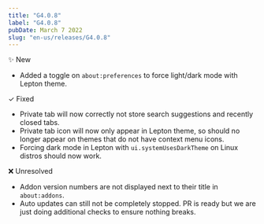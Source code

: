 ```yaml
---
title: "G4.0.8"
label: "G4.0.8"
pubDate: March 7 2022
slug: "en-us/releases/G4.0.8"
---
```


✨ New

* Added a toggle on `about:preferences` to force light/dark mode with Lepton theme.

✓ Fixed

* Private tab will now correctly not store search suggestions and recently closed tabs.
* Private tab icon will now only appear in Lepton theme, so should no longer appear on themes that do not have context menu icons.
* Forcing dark mode in Lepton with `ui.systemUsesDarkTheme` on Linux distros should now work.

❌ Unresolved

* Addon version numbers are not displayed next to their title in `about:addons`.
* Auto updates can still not be completely stopped. PR is ready but we are just doing additional checks to ensure nothing breaks.
